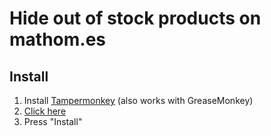 # Hide out of stock products on mathom.es

## Install
1. Install [Tampermonkey](https://www.tampermonkey.net/) (also works with GreaseMonkey)
2. [Click here](https://github.com/adnanmula/mathom-hide-out-of-stock/raw/master/script.user.js)
3. Press "Install"
